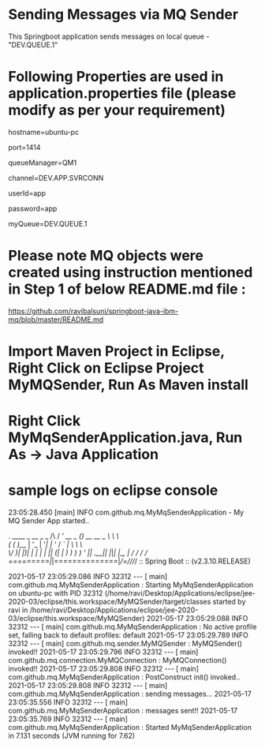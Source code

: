 # Sending Messages via MQ Sender

This Springboot application sends messages on local queue - "DEV.QUEUE.1"

# Following Properties are used in application.properties file (please modify as per your requirement)

hostname=ubuntu-pc

port=1414

queueManager=QM1

channel=DEV.APP.SVRCONN

userId=app

password=app

myQueue=DEV.QUEUE.1


# Please note MQ objects were created using instruction mentioned in Step 1 of below README.md file :

https://github.com/ravibalsuni/springboot-java-ibm-mq/blob/master/README.md

# Import Maven Project in Eclipse, Right Click on Eclipse Project MyMQSender, Run As Maven install

# Right Click MyMqSenderApplication.java, Run As -> Java Application

# sample logs on eclipse console

23:05:28.450 [main] INFO com.github.mq.MyMqSenderApplication - My MQ Sender App started..

  .   ____          _            __ _ _
 /\\ / ___'_ __ _ _(_)_ __  __ _ \ \ \ \
( ( )\___ | '_ | '_| | '_ \/ _` | \ \ \ \
 \\/  ___)| |_)| | | | | || (_| |  ) ) ) )
  '  |____| .__|_| |_|_| |_\__, | / / / /
 =========|_|==============|___/=/_/_/_/
 :: Spring Boot ::       (v2.3.10.RELEASE)

2021-05-17 23:05:29.086  INFO 32312 --- [           main] com.github.mq.MyMqSenderApplication      : Starting MyMqSenderApplication on ubuntu-pc with PID 32312 (/home/ravi/Desktop/Applications/eclipse/jee-2020-03/eclipse/this.workspace/MyMQSender/target/classes started by ravi in /home/ravi/Desktop/Applications/eclipse/jee-2020-03/eclipse/this.workspace/MyMQSender)
2021-05-17 23:05:29.088  INFO 32312 --- [           main] com.github.mq.MyMqSenderApplication      : No active profile set, falling back to default profiles: default
2021-05-17 23:05:29.789  INFO 32312 --- [           main] com.github.mq.sender.MyMQSender          : MyMQSender() invoked!!
2021-05-17 23:05:29.796  INFO 32312 --- [           main] com.github.mq.connection.MyMQConnection  : MyMQConnection() invoked!!
2021-05-17 23:05:29.808  INFO 32312 --- [           main] com.github.mq.MyMqSenderApplication      : PostConstruct init() invoked..
2021-05-17 23:05:29.808  INFO 32312 --- [           main] com.github.mq.MyMqSenderApplication      : sending messages...
2021-05-17 23:05:35.556  INFO 32312 --- [           main] com.github.mq.MyMqSenderApplication      : messages sent!!
2021-05-17 23:05:35.769  INFO 32312 --- [           main] com.github.mq.MyMqSenderApplication      : Started MyMqSenderApplication in 7.131 seconds (JVM running for 7.62)
